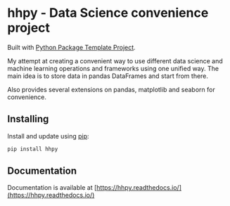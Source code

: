 # hhpy - Data Science convenience project


Built with [Python Package Template Project](https://github.com/AlexIoannides/py-package-template/). 

My attempt at creating a convenient way to use different data science and machine learning operations and frameworks using one unified way.
The main idea is to store data in pandas DataFrames and start from there.

Also provides several extensions on pandas, matplotlib and seaborn for convenience.

## Installing

Install and update using [pip](https://pypi.org/project/hhpy/):

```bash
pip install hhpy
```

## Documentation

Documentation is available at [https://hhpy.readthedocs.io/](https://hhpy.readthedocs.io/)
